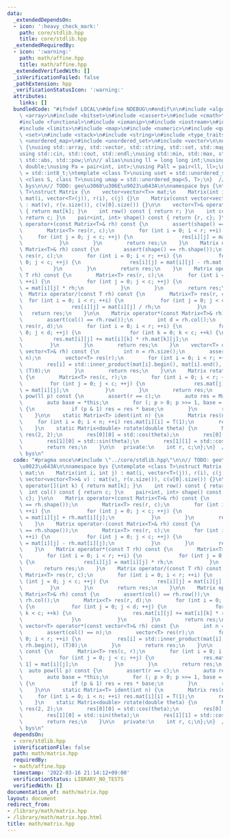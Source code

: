 ```yaml
---
data:
  _extendedDependsOn:
  - icon: ':heavy_check_mark:'
    path: core/stdlib.hpp
    title: core/stdlib.hpp
  _extendedRequiredBy:
  - icon: ':warning:'
    path: math/affine.hpp
    title: math/affine.hpp
  _extendedVerifiedWith: []
  _isVerificationFailed: false
  _pathExtension: hpp
  _verificationStatusIcon: ':warning:'
  attributes:
    links: []
  bundledCode: "#ifndef LOCAL\n#define NDEBUG\n#endif\n\n#include <algorithm>\n#include\
    \ <array>\n#include <bitset>\n#include <cassert>\n#include <cmath>\n#include <complex>\n\
    #include <functional>\n#include <iomanip>\n#include <iostream>\n#include <iterator>\n\
    #include <limits>\n#include <map>\n#include <numeric>\n#include <queue>\n#include\
    \ <set>\n#include <stack>\n#include <string>\n#include <type_traits>\n#include\
    \ <unordered_map>\n#include <unordered_set>\n#include <vector>\n\nnamespace bys\
    \ {\nusing std::array, std::vector, std::string, std::set, std::map, std::pair;\n\
    using std::cin, std::cout, std::endl;\nusing std::min, std::max, std::sort, std::reverse,\
    \ std::abs, std::pow;\n\n// alias\nusing ll = long long int;\nusing ld = long\
    \ double;\nusing Pa = pair<int, int>;\nusing Pall = pair<ll, ll>;\nusing ibool\
    \ = std::int8_t;\ntemplate <class T>\nusing uset = std::unordered_set<T>;\ntemplate\
    \ <class S, class T>\nusing umap = std::unordered_map<S, T>;\n}  // namespace\
    \ bys\n\n// TODO: geo\u3068\u306E\u9023\u643A\n\nnamespace bys {\ntemplate <class\
    \ T>\nstruct Matrix {\n    vector<vector<T>> mat;\n    Matrix(int i, int j) :\
    \ mat(i, vector<T>(j)), r(i), c(j) {}\n    Matrix(const vector<vector<T>>& v)\
    \ : mat(v), r(v.size()), c(v[0].size()) {}\n\n    vector<T>& operator[](int k)\
    \ { return mat[k]; }\n    int row() const { return r; }\n    int col() const {\
    \ return c; }\n    pair<int, int> shape() const { return {r, c}; }\n\n    Matrix\
    \ operator+(const Matrix<T>& rh) const {\n        assert(shape() == rh.shape());\n\
    \        Matrix<T> res(r, c);\n        for (int i = 0; i < r; ++i) {\n       \
    \     for (int j = 0; j < c; ++j) {\n                res[i][j] = mat[i][j] + rh.mat[i][j];\n\
    \            }\n        }\n        return res;\n    }\n    Matrix operator-(const\
    \ Matrix<T>& rh) const {\n        assert(shape() == rh.shape());\n        Matrix<T>\
    \ res(r, c);\n        for (int i = 0; i < r; ++i) {\n            for (int j =\
    \ 0; j < c; ++j) {\n                res[i][j] = mat[i][j] - rh.mat[i][j];\n  \
    \          }\n        }\n        return res;\n    }\n    Matrix operator*(const\
    \ T rh) const {\n        Matrix<T> res(r, c);\n        for (int i = 0; i < r;\
    \ ++i) {\n            for (int j = 0; j < c; ++j) {\n                res[i][j]\
    \ = mat[i][j] * rh;\n            }\n        }\n        return res;\n    }\n  \
    \  Matrix operator/(const T rh) const {\n        Matrix<T> res(r, c);\n      \
    \  for (int i = 0; i < r; ++i) {\n            for (int j = 0; j < c; ++j) {\n\
    \                res[i][j] = mat[i][j] / rh;\n            }\n        }\n     \
    \   return res;\n    }\n\n    Matrix operator*(const Matrix<T>& rh) const {\n\
    \        assert(col() == rh.row());\n        int d = rh.col();\n        Matrix<T>\
    \ res(r, d);\n        for (int i = 0; i < r; ++i) {\n            for (int j =\
    \ 0; j < d; ++j) {\n                for (int k = 0; k < c; ++k) {\n          \
    \          res.mat[i][j] += mat[i][k] * rh.mat[k][j];\n                }\n   \
    \         }\n        }\n        return res;\n    }\n    vector<T> operator*(const\
    \ vector<T>& rh) const {\n        int n = rh.size();\n        assert(col() ==\
    \ n);\n        vector<T> res(r);\n        for (int i = 0; i < r; ++i) {\n    \
    \        res[i] = std::inner_product(mat[i].begin(), mat[i].end(), rh.begin(),\
    \ (T)0);\n        }\n        return res;\n    }\n\n    Matrix rotate90() const\
    \ {\n        Matrix<T> res(c, r);\n        for (int i = 0; i < r; ++i) {\n   \
    \         for (int j = 0; j < c; ++j) {\n                res.mat[j][r - i - 1]\
    \ = mat[i][j];\n            }\n        }\n        return res;\n    }\n\n    auto\
    \ pow(ll p) const {\n        assert(r == c);\n        auto res = Matrix<T>::ident(r);\n\
    \        auto base = *this;\n        for (; p > 0; p >>= 1, base = base * base)\
    \ {\n            if (p & 1) res = res * base;\n        }\n        return res;\n\
    \    }\n\n    static Matrix<T> ident(int n) {\n        Matrix res(n, n);\n   \
    \     for (int i = 0; i < n; ++i) res.mat[i][i] = T(1);\n        return res;\n\
    \    }\n    static Matrix<double> rotate(double theta) {\n        Matrix<double>\
    \ res(2, 2);\n        res[0][0] = std::cos(theta);\n        res[0][1] = -std::sin(theta);\n\
    \        res[1][0] = std::sin(theta);\n        res[1][1] = std::cos(theta);\n\
    \        return res;\n    }\n\n   private:\n    int r, c;\n};\n}  // namespace\
    \ bys\n"
  code: "#pragma once\n#include \"../core/stdlib.hpp\"\n\n// TODO: geo\u3068\u306E\
    \u9023\u643A\n\nnamespace bys {\ntemplate <class T>\nstruct Matrix {\n    vector<vector<T>>\
    \ mat;\n    Matrix(int i, int j) : mat(i, vector<T>(j)), r(i), c(j) {}\n    Matrix(const\
    \ vector<vector<T>>& v) : mat(v), r(v.size()), c(v[0].size()) {}\n\n    vector<T>&\
    \ operator[](int k) { return mat[k]; }\n    int row() const { return r; }\n  \
    \  int col() const { return c; }\n    pair<int, int> shape() const { return {r,\
    \ c}; }\n\n    Matrix operator+(const Matrix<T>& rh) const {\n        assert(shape()\
    \ == rh.shape());\n        Matrix<T> res(r, c);\n        for (int i = 0; i < r;\
    \ ++i) {\n            for (int j = 0; j < c; ++j) {\n                res[i][j]\
    \ = mat[i][j] + rh.mat[i][j];\n            }\n        }\n        return res;\n\
    \    }\n    Matrix operator-(const Matrix<T>& rh) const {\n        assert(shape()\
    \ == rh.shape());\n        Matrix<T> res(r, c);\n        for (int i = 0; i < r;\
    \ ++i) {\n            for (int j = 0; j < c; ++j) {\n                res[i][j]\
    \ = mat[i][j] - rh.mat[i][j];\n            }\n        }\n        return res;\n\
    \    }\n    Matrix operator*(const T rh) const {\n        Matrix<T> res(r, c);\n\
    \        for (int i = 0; i < r; ++i) {\n            for (int j = 0; j < c; ++j)\
    \ {\n                res[i][j] = mat[i][j] * rh;\n            }\n        }\n \
    \       return res;\n    }\n    Matrix operator/(const T rh) const {\n       \
    \ Matrix<T> res(r, c);\n        for (int i = 0; i < r; ++i) {\n            for\
    \ (int j = 0; j < c; ++j) {\n                res[i][j] = mat[i][j] / rh;\n   \
    \         }\n        }\n        return res;\n    }\n\n    Matrix operator*(const\
    \ Matrix<T>& rh) const {\n        assert(col() == rh.row());\n        int d =\
    \ rh.col();\n        Matrix<T> res(r, d);\n        for (int i = 0; i < r; ++i)\
    \ {\n            for (int j = 0; j < d; ++j) {\n                for (int k = 0;\
    \ k < c; ++k) {\n                    res.mat[i][j] += mat[i][k] * rh.mat[k][j];\n\
    \                }\n            }\n        }\n        return res;\n    }\n   \
    \ vector<T> operator*(const vector<T>& rh) const {\n        int n = rh.size();\n\
    \        assert(col() == n);\n        vector<T> res(r);\n        for (int i =\
    \ 0; i < r; ++i) {\n            res[i] = std::inner_product(mat[i].begin(), mat[i].end(),\
    \ rh.begin(), (T)0);\n        }\n        return res;\n    }\n\n    Matrix rotate90()\
    \ const {\n        Matrix<T> res(c, r);\n        for (int i = 0; i < r; ++i) {\n\
    \            for (int j = 0; j < c; ++j) {\n                res.mat[j][r - i -\
    \ 1] = mat[i][j];\n            }\n        }\n        return res;\n    }\n\n  \
    \  auto pow(ll p) const {\n        assert(r == c);\n        auto res = Matrix<T>::ident(r);\n\
    \        auto base = *this;\n        for (; p > 0; p >>= 1, base = base * base)\
    \ {\n            if (p & 1) res = res * base;\n        }\n        return res;\n\
    \    }\n\n    static Matrix<T> ident(int n) {\n        Matrix res(n, n);\n   \
    \     for (int i = 0; i < n; ++i) res.mat[i][i] = T(1);\n        return res;\n\
    \    }\n    static Matrix<double> rotate(double theta) {\n        Matrix<double>\
    \ res(2, 2);\n        res[0][0] = std::cos(theta);\n        res[0][1] = -std::sin(theta);\n\
    \        res[1][0] = std::sin(theta);\n        res[1][1] = std::cos(theta);\n\
    \        return res;\n    }\n\n   private:\n    int r, c;\n};\n}  // namespace\
    \ bys\n"
  dependsOn:
  - core/stdlib.hpp
  isVerificationFile: false
  path: math/matrix.hpp
  requiredBy:
  - math/affine.hpp
  timestamp: '2022-03-16 21:14:12+09:00'
  verificationStatus: LIBRARY_NO_TESTS
  verifiedWith: []
documentation_of: math/matrix.hpp
layout: document
redirect_from:
- /library/math/matrix.hpp
- /library/math/matrix.hpp.html
title: math/matrix.hpp
---
```

